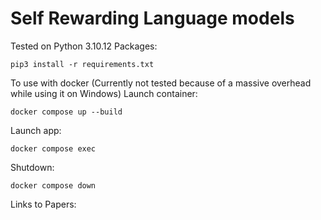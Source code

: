 # Self Rewarding Language models

Tested on Python 3.10.12
Packages:
```
pip3 install -r requirements.txt
```

To use with docker (Currently not tested because of a massive overhead while using it on Windows)
Launch container:
```
docker compose up --build
```

Launch app:
```
docker compose exec 
```

Shutdown:
```
docker compose down
```

Links to Papers:
